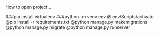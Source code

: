 How to open project...


 ###pip install virtualenv 
 ###python -m venv env
 @.env/Scripts/activate
 @pip install -r requirements.txt
 @python manage.py makemigrations
 @python manage.py migrate
 @python manage.py runserver
